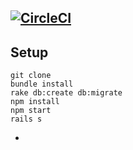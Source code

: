 [![CircleCI](https://circleci.com/gh/Sheff3rd/active-prok.svg?style=svg)](https://circleci.com/gh/Sheff3rd/active-prok)
-

Setup
-

    git clone
    bundle install
    rake db:create db:migrate
    npm install
    npm start
    rails s
-
